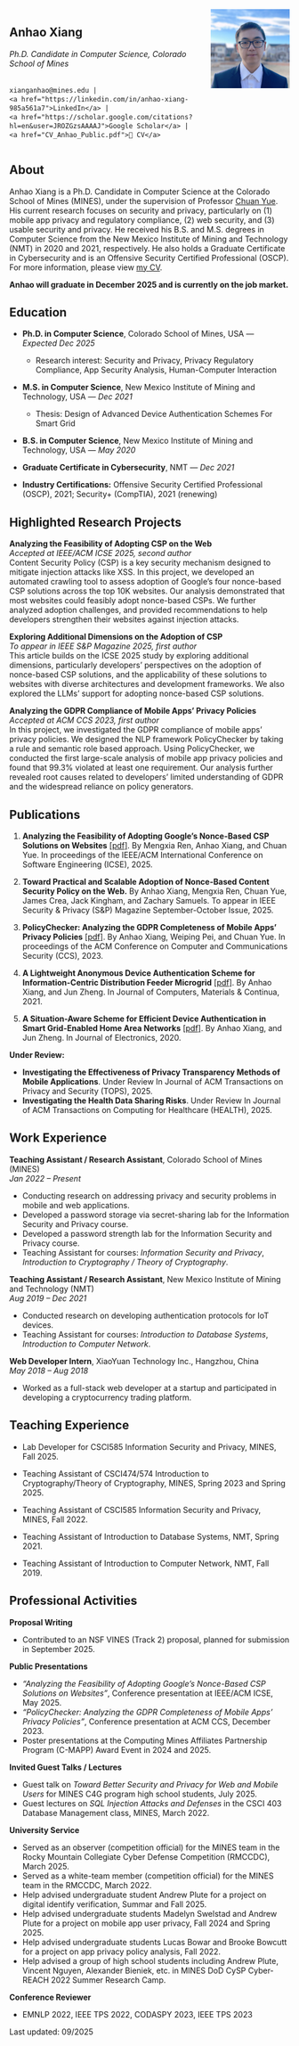 
<div style="display: flex; align-items: flex-start; gap: 30px;">

  <!-- Left column -->
  <div style="flex: 70%;">
    <h2>Anhao Xiang</h2>
    <em>Ph.D. Candidate in Computer Science, Colorado School of Mines</em><br><br>

    xianganhao@mines.edu | 
    <a href="https://linkedin.com/in/anhao-xiang-985a561a7">LinkedIn</a> |
    <a href="https://scholar.google.com/citations?hl=en&user=JROZGzsAAAAJ">Google Scholar</a> |
    <a href="CV_Anhao_Public.pdf">📄 CV</a>
  </div>

  <!-- Right column -->
  <div style="flex: 30%; text-align: center;">
    <img src="anhao.jpg" alt="Anhao Xiang" width="180">
  </div>

</div>


## About

Anhao Xiang is a Ph.D. Candidate in Computer Science at the Colorado School of Mines (MINES), under the supervision of Professor [Chuan Yue](https://people.mines.edu/chuanyue/). His current research focuses on security and privacy, particularly on (1) mobile app privacy and regulatory compliance, (2) web security, and (3) usable security and privacy. He received his B.S. and M.S. degrees in Computer Science from the New Mexico Institute of Mining and Technology (NMT) in 2020 and 2021, respectively. He also holds a Graduate Certificate in Cybersecurity and is an Offensive Security Certified Professional (OSCP). For more information, please view [my CV](CV_Anhao_Public.pdf).

**Anhao will graduate in December 2025 and is currently on the job market.**


## Education

- **Ph.D. in Computer Science**, Colorado School of Mines, USA — *Expected Dec 2025*
  - Research interest: Security and Privacy, Privacy Regulatory Compliance, App Security Analysis, Human-Computer Interaction
 
- **M.S. in Computer Science**, New Mexico Institute of Mining and Technology, USA — *Dec 2021*
  - Thesis: Design of Advanced Device Authentication Schemes For Smart Grid 

- **B.S. in Computer Science**, New Mexico Institute of Mining and Technology, USA — *May 2020*  

- **Graduate Certificate in Cybersecurity**, NMT — *Dec 2021*  

- **Industry Certifications:** Offensive Security Certified Professional (OSCP), 2021; Security+ (CompTIA), 2021 (renewing)  

## Highlighted Research Projects

**Analyzing the Feasibility of Adopting CSP on the Web**  
*Accepted at IEEE/ACM ICSE 2025, second author*  
Content Security Policy (CSP) is a key security mechanism designed to mitigate injection attacks like XSS. In this project, we developed an automated crawling tool to assess adoption of Google’s four nonce-based CSP solutions across the top 10K websites. Our analysis demonstrated that most websites could feasibly adopt nonce-based CSPs. We further analyzed adoption challenges, and provided recommendations to help developers strengthen their websites against injection attacks.

**Exploring Additional Dimensions on the Adoption of CSP**  
*To appear in IEEE S&P Magazine 2025, first author*  
This article builds on the ICSE 2025 study by exploring additional dimensions, particularly developers’ perspectives on the adoption of nonce-based CSP solutions, and the applicability of these solutions to websites with diverse architectures and development frameworks. We also explored the LLMs’ support for adopting nonce-based CSP solutions.  

**Analyzing the GDPR Compliance of Mobile Apps’ Privacy Policies**  
*Accepted at ACM CCS 2023, first author*  
In this project, we investigated the GDPR compliance of mobile apps’ privacy policies. We designed the NLP framework PolicyChecker by taking a rule and semantic role based approach. Using PolicyChecker, we conducted the first large-scale analysis of mobile app privacy policies and found that 99.3% violated at least one requirement. Our analysis further revealed root causes related to developers’ limited understanding of GDPR and the widespread reliance on policy generators.

## Publications

1. **Analyzing the Feasibility of Adopting Google’s Nonce-Based CSP Solutions on Websites** [[pdf]](https://ieeexplore.ieee.org/document/11029938).
   By Mengxia Ren, Anhao Xiang, and Chuan Yue. In proceedings of the IEEE/ACM International Conference on Software Engineering (ICSE), 2025.

2. **Toward Practical and Scalable Adoption of Nonce-Based Content Security Policy on the Web.** 
   By Anhao Xiang, Mengxia Ren, Chuan Yue, James Crea, Jack Kingham, and Zachary Samuels. To appear in IEEE Security & Privacy (S&P) Magazine September-October Issue, 2025.

3. **PolicyChecker: Analyzing the GDPR Completeness of Mobile Apps’ Privacy Policies** [[pdf]](https://dl.acm.org/doi/10.1145/3576915.3623067). 
   By Anhao Xiang, Weiping Pei, and Chuan Yue. In proceedings of the ACM Conference on Computer and Communications Security (CCS), 2023.

4. **A Lightweight Anonymous Device Authentication Scheme for Information-Centric Distribution Feeder Microgrid** [[pdf]](https://www.sciencedirect.com/org/science/article/pii/S1546221821004367). By Anhao Xiang, and Jun Zheng. In Journal of Computers, Materials & Continua, 2021.

5. **A Situation-Aware Scheme for Efficient Device Authentication in Smart Grid-Enabled Home Area Networks** [[pdf]](https://www.mdpi.com/2079-9292/9/6/989#:~:text=The%20proposed%20scheme%20utilizes%20the,the%20assessed%20security%20risk%20level.). By Anhao Xiang, and Jun Zheng. In Journal of Electronics, 2020.  

**Under Review:**  
- **Investigating the Effectiveness of Privacy Transparency Methods of Mobile Applications**. Under Review In Journal of ACM Transactions on Privacy and Security (TOPS), 2025.   
- **Investigating the Health Data Sharing Risks**. Under Review In Journal of ACM Transactions on Computing for Healthcare (HEALTH), 2025. 

## Work Experience

**Teaching Assistant / Research Assistant**, Colorado School of Mines (MINES)  
*Jan 2022 – Present*  
- Conducting research on addressing privacy and security problems in mobile and web applications.  
- Developed a password storage via secret-sharing lab for the Information Security and Privacy course.  
- Developed a password strength lab for the Information Security and Privacy course.  
- Teaching Assistant for courses: *Information Security and Privacy*, *Introduction to Cryptography / Theory of Cryptography*.  

**Teaching Assistant / Research Assistant**, New Mexico Institute of Mining and Technology (NMT)  
*Aug 2019 – Dec 2021*  
- Conducted research on developing authentication protocols for IoT devices.  
- Teaching Assistant for courses: *Introduction to Database Systems*, *Introduction to Computer Network*.  

**Web Developer Intern**, XiaoYuan Technology Inc., Hangzhou, China  
*May 2018 – Aug 2018*  
- Worked as a full-stack web developer at a startup and participated in developing a cryptocurrency trading platform.  


## Teaching Experience
- Lab Developer for CSCI585 Information Security and Privacy, MINES, Fall 2025.

- Teaching Assistant of CSCI474/574 Introduction to Cryptography/Theory of Cryptography, MINES, Spring 2023 and Spring 2025.

- Teaching Assistant of CSCI585 Information Security and Privacy, MINES, Fall 2022.

- Teaching Assistant of Introduction to Database Systems, NMT, Spring 2021.

- Teaching Assistant of Introduction to Computer Network, NMT, Fall 2019.

## Professional Activities

**Proposal Writing**  
- Contributed to an NSF VINES (Track 2) proposal, planned for submission in September 2025.  

**Public Presentations**  
- *“Analyzing the Feasibility of Adopting Google’s Nonce-Based CSP Solutions on Websites”*, Conference presentation at IEEE/ACM ICSE, May 2025.  
- *“PolicyChecker: Analyzing the GDPR Completeness of Mobile Apps’ Privacy Policies”*, Conference presentation at ACM CCS, December 2023.  
- Poster presentations at the Computing Mines Affiliates Partnership Program (C-MAPP) Award Event in 2024 and 2025.  

**Invited Guest Talks / Lectures**  
- Guest talk on *Toward Better Security and Privacy for Web and Mobile Users* for MINES C4G program high school students, July 2025.  
- Guest lectures on *SQL Injection Attacks and Defenses* in the CSCI 403 Database Management class, MINES, March 2022.  

**University Service**  
- Served as an observer (competition official) for the MINES team in the Rocky Mountain Collegiate Cyber Defense Competition (RMCCDC), March 2025.  
- Served as a white-team member (competition official) for the MINES team in the RMCCDC, March 2022.
- Help advised undergraduate student Andrew Plute for a project on digital identify verification, Summar and Fall 2025.
- Help advised undergraduate students Madelyn Swelstad and Andrew Plute for a project on mobile app user privacy, Fall 2024 and Spring 2025.
- Help advised undergraduate students Lucas Bowar and Brooke Bowcutt for a project on app privacy policy analysis, Fall 2022.
- Help advised a group of high school students including Andrew Plute, Vincent Nguyen, Alexander Bieniek, etc. in MINES DoD CySP Cyber-REACH 2022 Summer Research Camp.

**Conference Reviewer**  
- EMNLP 2022, IEEE TPS 2022, CODASPY 2023, IEEE TPS 2023  


Last updated: 09/2025
